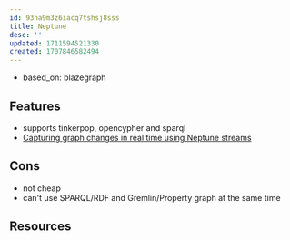 ```yaml
---
id: 93na9m3z6iacq7tshsj8sss
title: Neptune
desc: ''
updated: 1711594521330
created: 1707846582494
---
```


- based_on: blazegraph

## Features

- supports tinkerpop, opencypher and sparql
- [Capturing graph changes in real time using Neptune streams](https://docs.aws.amazon.com/neptune/latest/userguide/streams.html)

## Cons

- not cheap
- can't use SPARQL/RDF and Gremlin/Property graph at the same time

## Resources